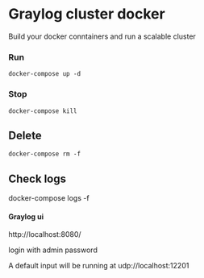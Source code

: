 # Graylog cluster docker 

Build your docker conntainers and run a scalable cluster

### Run
`
docker-compose up -d 
`

### Stop
`
docker-compose kill
`

## Delete
`
docker-compose rm -f
`

## Check logs
docker-compose logs -f

#### Graylog ui
http://localhost:8080/

login with 
admin
password

A default input will be running at 
udp://localhost:12201
